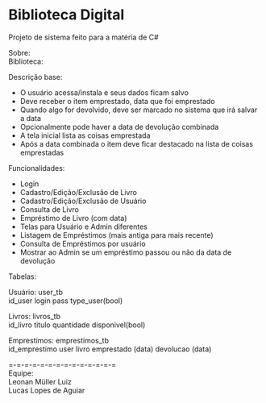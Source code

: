 # Biblioteca Digital
Projeto de sistema feito para a matéria de C#

Sobre:		
Biblioteca:

Descrição base:
- O usuário acessa/instala e seus dados ficam salvo 
- Deve receber o item emprestado, data que foi emprestado
- Quando algo for devolvido, deve ser marcado no sistema que irá salvar a data
- Opcionalmente pode haver a data de devolução combinada
- A tela inicial lista as coisas emprestada
- Após a data combinada o item deve ficar destacado na lista de coisas emprestadas

Funcionalidades:
- Login
- Cadastro/Edição/Exclusão de Livro
- Cadastro/Edição/Exclusão de Usuário
- Consulta de Livro
- Empréstimo de Livro (com data)
- Telas para Usuário e Admin diferentes
- Listagem de Empréstimos (mais antiga para mais recente)
- Consulta de Empréstimos por usuário
- Mostrar ao Admin se um empréstimo passou ou não da data de devolução

Tabelas:    

Usuário: user_tb    
id_user
login
pass
type_user(bool)
    
Livros: livros_tb   
id_livro
titulo
quantidade
disponivel(bool)
    
Emprestimos:  emprestimos_tb        
id_emprestimo
user
livro
emprestado (data)
devolucao (data)

=-=-=-=-=-=-=-=-=-=-=-=-=-=         
Equipe:   
Leonan Müller Luiz    
Lucas Lopes de Aguiar
